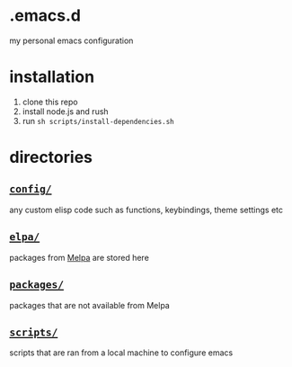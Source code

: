 # .emacs.d
my personal emacs configuration

# installation
1. clone this repo
2. install node.js and rush
3. run `sh scripts/install-dependencies.sh`

# directories
## [`config/`](config/)
any custom elisp code such as functions, keybindings, theme settings
etc

## [`elpa/`](elpa/)
packages from [Melpa](https://melpa.org/) are stored here

## [`packages/`](packages/)
packages that are not available from Melpa

## [`scripts/`](scripts/)
scripts that are ran from a local machine to configure emacs
